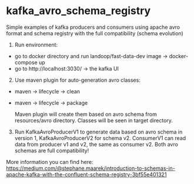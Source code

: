 # kafka_avro_schema_registry

Simple examples of kafka producers and consumers using apache avro format and schema registry with the full compatibility
(schema evolution)

1) Run environment:
- go to docker directory and run landoop/fast-data-dev image -> docker-compose up
- go to http://localhost:3030/ -> the kafka UI

2) Use maven plugin for auto-generation avro classes:
- maven -> lifecycle -> clean
- maven -> lifecycle -> package

  Maven plugin will create them based on avro schema from resources/avro directory.
  Classes will be seen in target directory. 

3) Run KafkaAvroProducerV1 to generate data based on avro schema in version 1, KafkaAvroProducerV2 for schema v2.
ConsumerV1 can read data from producer v1 and v2, the same as consumer v2. Both avro schemas are full compatibility!


More information you can find here:
https://medium.com/@stephane.maarek/introduction-to-schemas-in-apache-kafka-with-the-confluent-schema-registry-3bf55e401321
